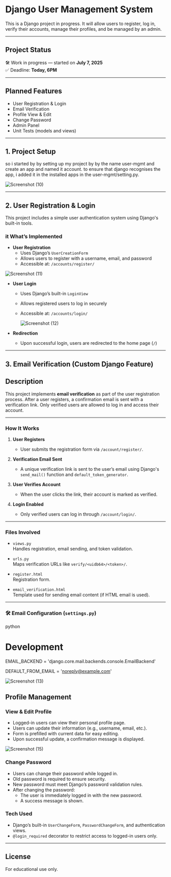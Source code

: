 #  Django User Management System

This is a Django project in progress. It will allow users to register, log in, verify their accounts, manage their profiles, and be managed by an admin.

---

##  Project Status

🛠 Work in progress — started on **July 7, 2025**  
✅ Deadline: **Today, 6PM**

---

##  Planned Features

- User Registration & Login
- Email Verification 
- Profile View & Edit
- Change Password
- Admin Panel
- Unit Tests (models and views)

---

## 1. Project Setup 

so i started by by setting up my project by by the name user-mgmt and create an app and named it account. to ensure that django recognises the app, i added it in the installed apps in the user-mgmt/setting.py.


![Screenshot (10)](https://github.com/user-attachments/assets/fb03a423-b552-40e1-8773-f2859e15f3d7)



---
## 2. User Registration & Login

This project includes a simple user authentication system using Django's built-in tools.

### it What’s Implemented

- **User Registration**
  - Uses Django’s `UserCreationForm`
  - Allows users to register with a username, email, and password
  - Accessible at: `/accounts/register/`
   
![Screenshot (11)](https://github.com/user-attachments/assets/06c59fed-ba87-4d7b-b1e1-f938f68cbcb4)

- **User Login**
  - Uses Django’s built-in `LoginView`
  - Allows registered users to log in securely
  - Accessible at: `/accounts/login/`
 
    ![Screenshot (12)](https://github.com/user-attachments/assets/d142d04c-e623-4f4e-a1d1-e48020dd53ef)


- **Redirection**
  - Upon successful login, users are redirected to the home page (`/`)



---
## 3. Email Verification (Custom Django Feature)
## Description

This project implements **email verification** as part of the user registration process. After a user registers, a confirmation email is sent with a verification link. Only verified users are allowed to log in and access their account.

---

###  How It Works

1. **User Registers**
   - User submits the registration form via `/account/register/`.
   
2. **Verification Email Sent**
   - A unique verification link is sent to the user’s email using Django's `send_mail()` function and `default_token_generator`.

3. **User Verifies Account**
   - When the user clicks the link, their account is marked as verified.

4. **Login Enabled**
   - Only verified users can log in through `/account/login/`.

---

### Files Involved

- `views.py`  
  Handles registration, email sending, and token validation.
  
- `urls.py`  
  Maps verification URLs like `verify/<uidb64>/<token>/`.

- `register.html`  
  Registration form.

- `email_verification.html`  
  Template used for sending email content (if HTML email is used).

---

### 🛠️ Email Configuration (`settings.py`)

python
# Development
EMAIL_BACKEND = 'django.core.mail.backends.console.EmailBackend'

DEFAULT_FROM_EMAIL = 'noreply@example.com'

![Screenshot (13)](https://github.com/user-attachments/assets/42e16e65-af7f-45cb-888d-bedfe92df20c)

##  Profile Management

###  View & Edit Profile
- Logged-in users can view their personal profile page.
- Users can update their information (e.g., username, email, etc.).
- Form is prefilled with current data for easy editing.
- Upon successful update, a confirmation message is displayed.

![Screenshot (15)](https://github.com/user-attachments/assets/29ceabc8-5f50-4d4e-a9d9-61ea3b3b2945)


###  Change Password
- Users can change their password while logged in.
- Old password is required to ensure security.
- New password must meet Django’s password validation rules.
- After changing the password:
  - The user is immediately logged in with the new password.
  - A success message is shown.

###  Tech Used
- Django’s built-in `UserChangeForm`, `PasswordChangeForm`, and authentication views.
- `@login_required` decorator to restrict access to logged-in users only.


---
##  License

For educational use only.

